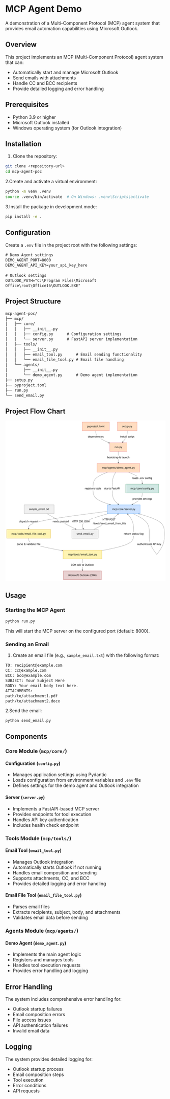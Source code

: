 # MCP Agent Demo

A demonstration of a Multi-Component Protocol (MCP) agent system that provides email automation capabilities using Microsoft Outlook.

## Overview

This project implements an MCP (Multi-Component Protocol) agent system that can:

- Automatically start and manage Microsoft Outlook
- Send emails with attachments
- Handle CC and BCC recipients
- Provide detailed logging and error handling

## Prerequisites

- Python 3.9 or higher
- Microsoft Outlook installed
- Windows operating system (for Outlook integration)

## Installation

1. Clone the repository:

```bash
git clone <repository-url>
cd mcp-agent-poc
```

2.Create and activate a virtual environment:

```bash
python -m venv .venv
source .venv/bin/activate  # On Windows: .venv\Scripts\activate
```

3.Install the package in development mode:

```bash
pip install -e .
```

## Configuration

Create a `.env` file in the project root with the following settings:

```env
# Demo Agent settings
DEMO_AGENT_PORT=8000
DEMO_AGENT_API_KEY=your_api_key_here

# Outlook settings
OUTLOOK_PATH="C:\Program Files\Microsoft Office\root\Office16\OUTLOOK.EXE"
```

## Project Structure

```text
mcp-agent-poc/
├── mcp/
│   ├── core/
│   │   ├── __init__.py
│   │   ├── config.py      # Configuration settings
│   │   └── server.py      # FastAPI server implementation
│   ├── tools/
│   │   ├── __init__.py
│   │   ├── email_tool.py      # Email sending functionality
│   │   └── email_file_tool.py # Email file handling
│   └── agents/
│       ├── __init__.py
│       └── demo_agent.py      # Demo agent implementation
├── setup.py
├── pyproject.toml
├── run.py
└── send_email.py
```

## Project Flow Chart

![Project Flow Diagram](ProjectFlowChart.png)

## Usage

### Starting the MCP Agent

```bash
python run.py
```

This will start the MCP server on the configured port (default: 8000).

### Sending an Email

1. Create an email file (e.g., `sample_email.txt`) with the following format:

```text
TO: recipient@example.com
CC: cc@example.com
BCC: bcc@example.com
SUBJECT: Your Subject Here
BODY: Your email body text here.
ATTACHMENTS:
path/to/attachment1.pdf
path/to/attachment2.docx
```

2.Send the email:

```bash
python send_email.py
```

## Components

### Core Module (`mcp/core/`)

#### Configuration (`config.py`)

- Manages application settings using Pydantic
- Loads configuration from environment variables and `.env` file
- Defines settings for the demo agent and Outlook integration

#### Server (`server.py`)

- Implements a FastAPI-based MCP server
- Provides endpoints for tool execution
- Handles API key authentication
- Includes health check endpoint

### Tools Module (`mcp/tools/`)

#### Email Tool (`email_tool.py`)

- Manages Outlook integration
- Automatically starts Outlook if not running
- Handles email composition and sending
- Supports attachments, CC, and BCC
- Provides detailed logging and error handling

#### Email File Tool (`email_file_tool.py`)

- Parses email files
- Extracts recipients, subject, body, and attachments
- Validates email data before sending

### Agents Module (`mcp/agents/`)

#### Demo Agent (`demo_agent.py`)

- Implements the main agent logic
- Registers and manages tools
- Handles tool execution requests
- Provides error handling and logging

## Error Handling

The system includes comprehensive error handling for:

- Outlook startup failures
- Email composition errors
- File access issues
- API authentication failures
- Invalid email data

## Logging

The system provides detailed logging for:

- Outlook startup process
- Email composition steps
- Tool execution
- Error conditions
- API requests

